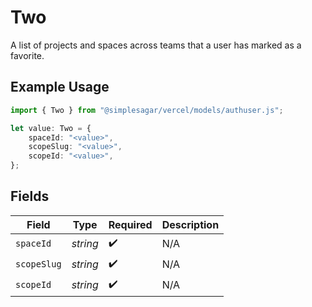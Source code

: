 # Two

A list of projects and spaces across teams that a user has marked as a favorite.

## Example Usage

```typescript
import { Two } from "@simplesagar/vercel/models/authuser.js";

let value: Two = {
    spaceId: "<value>",
    scopeSlug: "<value>",
    scopeId: "<value>",
};
```

## Fields

| Field              | Type               | Required           | Description        |
| ------------------ | ------------------ | ------------------ | ------------------ |
| `spaceId`          | *string*           | :heavy_check_mark: | N/A                |
| `scopeSlug`        | *string*           | :heavy_check_mark: | N/A                |
| `scopeId`          | *string*           | :heavy_check_mark: | N/A                |
